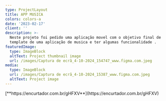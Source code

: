 ```yaml
---
type: ProjectLayout
title: APP MUSICA
colors: colors-a
date: '2023-02-17'
client: ''
description: >-
  Neste projeto foi pedido uma aplicação movel com o objetivo final de ser o
  template de uma aplicação de musica e ter algumas funcionalidade .
featuredImage:
  type: ImageBlock
  altText: Project thumbnail image
  url: /images/Captura de ecrã_4-10-2024_154747_www.figma.com.jpeg
media:
  type: ImageBlock
  url: /images/Captura de ecrã_4-10-2024_15387_www.figma.com.jpeg
  altText: Project image
---
```

<div style="text-align: left">[**https://encurtador.com.br/gHFXV**](https://encurtador.com.br/gHFXV)</div>

